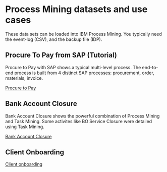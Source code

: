 # Process Mining datasets and use cases
These data sets can be loaded into IBM Process Mining. You typically need the event-log (CSV), and the backup file (IDP).

## Procure To Pay from SAP (Tutorial)
Procure to Pay with SAP shows a typical multi-level process. The end-to-end process is built from 4 distinct SAP processes: procurement, order, materials, invoice.

[Procure to Pay](./Tutorial/README.md)

## Bank Account Closure
Bank Account Closure shows the powerful combination of Process Mining and Task Mining. Some activites like BO Service Closure were detailed using Task Mining.

[Bank Account Closure](./Bank%20Account%20Closure/README.md)

##  Client Onboarding
[Client onboarding](./Client%20onboarding/R)